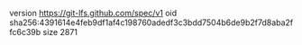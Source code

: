 version https://git-lfs.github.com/spec/v1
oid sha256:4391614e4feb9df1af4c198760adedf3c3bdd7504b6de9b2f7d8aba2ffc6c39b
size 2871
